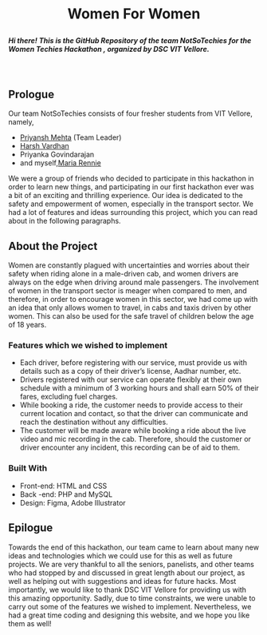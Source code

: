 <h1><p align="center">     
Women For Women
</p></h1>  
<h5>Hi there! This is the GitHub Repository of the team  <i>NotSoTechies</i>  for the  <b>Women Techies Hackathon</b> , organized by <b>DSC VIT Vellore</b>.</h5> 
<br>
<h2>Prologue</h2>
<p>Our team NotSoTechies consists of four fresher students from VIT Vellore, namely,
<ul>
<li><a href="https://www.linkedin.com/in/priyansh-mehta-8b44921bb">Priyansh Mehta</a> (Team Leader)</li>
<li><a href="https://www.linkedin.com/in/harsh-vardhan-b412551b8">Harsh Vardhan</a></li>
<li>Priyanka Govindarajan</li>
<li>and myself,<a href="https://www.linkedin.com/in/maria-rennie-28a600209/">Maria Rennie</a></li>
</ul>
We were a group of friends who decided to participate in this hackathon in order to learn new things, and participating in our first hackathon ever was a bit of an exciting and thrilling experience. Our idea is dedicated to the safety and empowerment of women, especially in the transport sector. We had a lot of features and ideas surrounding this project, which you can read about in the following paragraphs.</p>
<p>
<h2>About the Project</h2>
<p>Women are constantly plagued with uncertainties and worries about their safety when riding alone in a male-driven cab, and women drivers are always on the edge when driving around male passengers. The involvement of women in the transport sector is meager when compared to men, and therefore, in order to encourage women in this sector, we had come up with an idea that only allows women to travel, in cabs and taxis driven by other women. This can also be used for the safe travel of children below the age of 18 years.</p>
<h3>Features which we wished to implement</h3>
<p><ul>
<li>Each driver, before registering with our service, must provide us with details such as a copy of their driver’s license, Aadhar number, etc.</li>
<li>Drivers registered with our service can operate flexibly at their own schedule with a minimum of 3 working hours and shall earn 50% of their fares, excluding fuel charges.</li>
<li>While booking a ride, the customer needs to provide access to their current location and contact, so that the driver can communicate and reach the destination without any difficulties.</li>
<li>The customer will be made aware while booking a ride about the live video and mic recording in the cab. Therefore, should the customer or driver encounter any incident, this recording can be of aid to them.</li>
</ul>
</p>
<h3>Built With</h3>
<p>
<ul>
<li>Front-end: HTML and CSS</li>
<li>Back -end: PHP and MySQL</li>
<li>Design: Figma, Adobe Illustrator</li>
</ul>
</p>
<h2>Epilogue</h2>
<p>Towards the end of this hackathon, our team came to learn about many new ideas and technologies which we could use for this as well as future projects. We are very thankful to all the seniors, panelists, and other teams who had stopped by and discussed in great length about our project, as well as helping out with suggestions and ideas for future hacks. Most importantly, we would like to thank DSC  VIT Vellore for providing us with this amazing opportunity. Sadly, due to time constraints, we were unable to carry out some of the features we wished to implement. Nevertheless, we had a great time coding and designing this website, and we hope you like them as well!</p>
